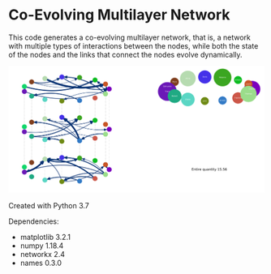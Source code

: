 # Co-Evolving Multilayer Network

This code generates a co-evolving multilayer network, that is, a network with multiple types of interactions between the nodes, while both the state of the nodes and the links that connect the nodes evolve dynamically.

<img src="./images/simulation_screenshot.svg">

Created with Python 3.7

Dependencies:
- matplotlib 3.2.1
- numpy 1.18.4
- networkx 2.4
- names 0.3.0

